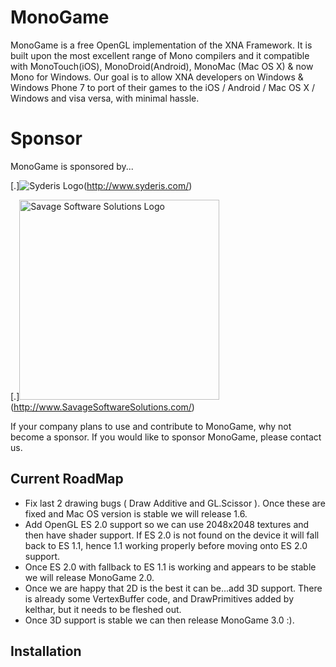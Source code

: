 # MonoGame

MonoGame is a free OpenGL implementation of the XNA Framework. It is built upon the most excellent range of Mono compilers and it compatible with MonoTouch(iOS), MonoDroid(Android), MonoMac (Mac OS X) &amp; now Mono for Windows. Our goal is to allow XNA developers on Windows &amp; Windows Phone 7 to port of their games to the iOS / Android / Mac OS X / Windows and visa versa, with minimal hassle.<!-- img src="https://github.com/downloads/technomancy/leiningen/leiningen-banner.png" alt="Leiningen logo" title="The man himself" align="right" / -->

# Sponsor
MonoGame is sponsored by...


[.]<img src="http://www.syderis.com/images/galerias/logo_normal.png" alt="Syderis Logo" title="Syderis"/>(http://www.syderis.com/) 

[.]<img src="http://www.savagesoftwaresolutions.com/images_sav/savage_lrg.png" alt="Savage Software Solutions Logo" title="Savage Software Solutions" width="320"/>(http://www.SavageSoftwareSolutions.com/) 

If your company plans to use and contribute to MonoGame, why not become a sponsor. If you would like to sponsor MonoGame, please contact us.

## Current RoadMap

* Fix last 2 drawing bugs ( Draw Additive and GL.Scissor ). Once these are fixed and Mac OS version is stable we will release 1.6.
* Add OpenGL ES 2.0 support so we can use 2048x2048 textures and then have shader support. If ES 2.0 is not found on the device it will fall back to ES 1.1, hence 1.1 working properly before moving onto ES 2.0 support.
* Once ES 2.0 with fallback to ES 1.1 is working and appears to be stable we will release MonoGame 2.0.
* Once we are happy that 2D is the best it can be...add 3D support. There is already some VertexBuffer code, and DrawPrimitives added by kelthar, but it needs to be fleshed out.
* Once 3D support is stable we can then release MonoGame 3.0 :).

## Installation
